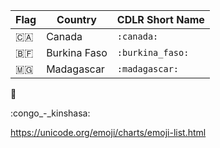 
|  Flag          | Country      | CDLR Short Name    |
|----------------|--------------|--------------------|
| :canada:       | Canada       | `:canada:`         |
| :burkina_faso: | Burkina Faso | `:burkina_faso:`   |
| :madagascar:   | Madagascar   | `:madagascar:`     | 

:blue_book:

:congo_-_kinshasa:

https://unicode.org/emoji/charts/emoji-list.html
